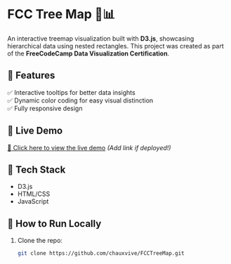# FCC Tree Map 🌳📊  
An interactive treemap visualization built with **D3.js**, showcasing hierarchical data using nested rectangles. This project was created as part of the **FreeCodeCamp Data Visualization Certification**.  

## 🔹 Features  
✅ Interactive tooltips for better data insights  
✅ Dynamic color coding for easy visual distinction  
✅ Fully responsive design  

## 🔹 Live Demo  
[🔗 Click here to view the live demo](#) *(Add link if deployed!)*  

## 🔹 Tech Stack  
- D3.js  
- HTML/CSS  
- JavaScript  

## 🔹 How to Run Locally  
1. Clone the repo:  
   ```sh
   git clone https://github.com/chauxvive/FCCTreeMap.git
